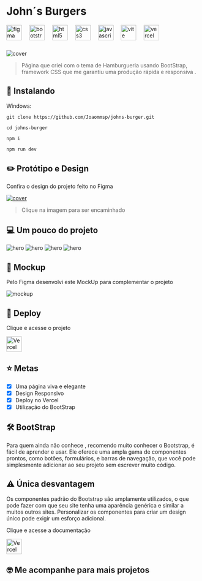 # John´s Burgers

<div align="left">
  <img src="https://cdn.jsdelivr.net/gh/devicons/devicon/icons/figma/figma-original.svg" height="40" alt="figma logo"  />
  <img width="12" />
  <img src="https://cdn.jsdelivr.net/gh/devicons/devicon/icons/bootstrap/bootstrap-original.svg" height="40" alt="bootstrap logo"  />
    <img width="12" />

  <img src="https://cdn.jsdelivr.net/gh/devicons/devicon/icons/html5/html5-original.svg" height="40" alt="html5 logo"  />
  <img width="12" />
  <img src="https://cdn.jsdelivr.net/gh/devicons/devicon/icons/css3/css3-original.svg" height="40" alt="css3 logo"  />
        <img width="12" />
  <img src="https://cdn.jsdelivr.net/gh/devicons/devicon/icons/javascript/javascript-original.svg" height="40" alt="javascript logo"  />
    <img width="12" />
  <img src="https://skillicons.dev/icons?i=vite" height="40" alt="vite logo"  />
  <img width="12" />
  <img src="https://skillicons.dev/icons?i=vercel" height="40" alt="vercel logo"  />
</div>

###

<img src="./public/readme/burger-cover.png" alt="cover">

> Página que criei com o tema de Hamburgueria usando BootStrap, framework CSS que me garantiu uma produção rápida e responsiva .

## 🚀 Instalando

Windows:

```
git clone https://github.com/Joaommsp/johns-burger.git
```

```
cd johns-burger
```

```
npm i
```

```
npm run dev
```

## ✏️ Protótipo e Design

<Mockup>Confira o design do projeto feito no Figma

<a  href="https://www.figma.com/design/f8UsUmCg3jb6Yl81SQ12Q9/John%C2%B4s-burger?node-id=0-1&t=65A53hCkWf62Y7yl-1" >
  <img src="./public/readme/Cover.png" alt="cover">
</a>

> Clique na imagem para ser encaminhado

## 💻 Um pouco do projeto

<img src="./public/readme/laptopWithMDPIScreen-1722715456313.jpeg" alt="hero">

<img src="./public/readme/laptopWithMDPIScreen-1722715513720.jpeg" alt="hero">

<img src="./public/readme/laptopWithMDPIScreen-1722719091779.jpeg" alt="hero">

<img src="./public/readme/laptopWithMDPIScreen-1722719161773.jpeg" alt="hero">

## 📱 Mockup

<p>Pelo Figma desenvolvi este MockUp para complementar o projeto</p>

<img src="./public/readme/mockup.png" alt="mockup">

## 🔗 Deploy

Clique e acesse o projeto

<div align="left">
 <a href="https://johns-burger.vercel.app/"><img src="https://skillicons.dev/icons?i=vercel" height="40" alt="Vercel logo"  /></a>
</div>

## ⭐ Metas

- [x] Uma página viva e elegante
- [x] Design Responsivo
- [x] Deploy no Vercel
- [x] Utilização do BootStrap

## 🛠️ BootStrap

<p>Para quem ainda não conhece , recomendo muito conhecer o Bootstrap, é fácil de aprender e usar. Ele oferece uma ampla gama de componentes prontos, como botões, formulários, e barras de navegação, que você pode simplesmente adicionar ao seu projeto sem escrever muito código.<p>

## ⚠️ Única desvantagem

<p>Os componentes padrão do Bootstrap são amplamente utilizados, o que pode fazer com que seu site tenha uma aparência genérica e similar a muitos outros sites. Personalizar os componentes para criar um design único pode exigir um esforço adicional.</p>

Clique e acesse a documentação

<div align="left">
 <a href="https://getbootstrap.com/docs/5.3/getting-started/introduction/"><img src="./public/readme/Bootstrap_logo.svg.png" height="40" alt="Vercel logo"  /></a>
</div>

## 🤓 Me acompanhe para mais projetos
